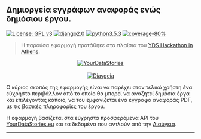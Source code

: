 ## Δημιοργεία εγγράφων αναφοράς ενώς δημόσιου έργου.
[![License: GPL v3](https://img.shields.io/badge/License-GPL%20v3-blue.svg)](https://www.gnu.org/licenses/gpl-3.0)
[![django2.0](https://img.shields.io/badge/Django-2.0-green.svg)](https://docs.djangoproject.com/en/2.0/releases/)
[![python3.5.3](https://img.shields.io/badge/Python-3.5.3-blue.svg)](https://www.python.org/downloads/release/python-353/)
[![coverage-80%](https://img.shields.io/badge/coverage-95%25-brightgreen.svg)](https://github.com/Tas-sos/yds-reports)

> Η παρούσα εφαρμογή προτάθηκε στα πλαίσια του [YDS Hackathon in Athens](https://yourdatastories.eu/features/hackathons/yds-hackathon-athens/).

<p align="center">
<a href="http://platform.yourdatastories.eu/"><img src="https://yourdatastories.eu/wp-content/uploads/2016/01/YDS_Logo_SiteKopie.png" alt="YourDataStories"></a>
<br/> <br/>
<a href="https://www.diavgeia.gov.gr/"><img src="https://www.diavgeia.gov.gr/img/diavgeia_all_logo.png" alt="Diavgeia"></a>
<br/>
</p>

Ο κύριος σκοπός της εφαρμογής είναι να παρέχει στον τελικό χρήστη ένα εύχρηστο περιβάλλον από το οποίο θα μπορεί να αναζητεί δημόσια έργα και επιλέγοντας κάποιο, να του εμφανίζεται ένα έγγραφο αναφοράς PDF, με τις βασικές πληροφορίες του έργου.

Η εφαρμογή βασίζεται στα εύχρηστα προσφερόμενα API του [YourDataStories.eu](platform.yourdatastories.eu/) και τα δεδομένα που αντλούν από την [Διαύγεια](https://www.diavgeia.gov.gr/).

-----

<!-- Η εφαρμογή αποτελείται από ένα Django Application. -->
